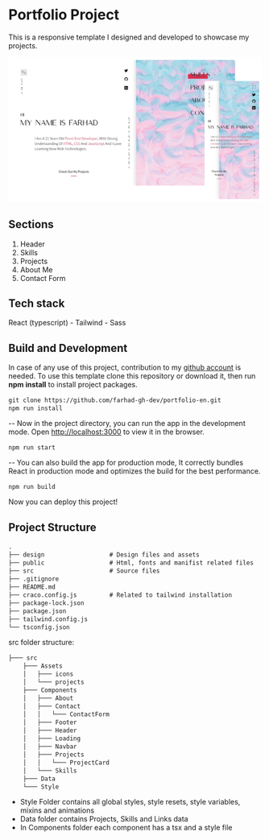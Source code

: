 # Portfolio Project

This is a responsive template I designed and developed to showcase my projects.

![enter image description here](https://raw.githubusercontent.com/farhad-gh-dev/portfolio-en/master/src/Assets/screenshots.png)

## Sections

1.  Header
2.  Skills
3.  Projects
4.  About Me
5.  Contact Form

## Tech stack

React (typescript) - Tailwind - Sass

## Build and Development

In case of any use of this project, contribution to my [github account](https://github.com/farhad-gh-dev) is needed. To use this template clone this repository or download it, then run **npm install** to install project packages.

    git clone https://github.com/farhad-gh-dev/portfolio-en.git
    npm run install

--
Now in the project directory, you can run the app in the development mode.
Open [http://localhost:3000](http://localhost:3000/) to view it in the browser.

    npm run start

--
You can also build the app for production mode, It correctly bundles React in production mode and optimizes the build for the best performance.

    npm run build

Now you can deploy this project!

## Project Structure

    .
    ├── design                  # Design files and assets
    ├── public                  # Html, fonts and manifist related files
    ├── src                     # Source files
    ├── .gitignore
    ├── README.md
    ├── craco.config.js			# Related to tailwind installation
    ├── package-lock.json
    ├── package.json
    ├── tailwind.config.js
    └── tsconfig.json

src folder structure:

    ├─── src
        ├─── Assets
        │   ├─── icons
        │   └─── projects
        ├─── Components
        │   ├─── About
        │   ├─── Contact
        │   │   └─── ContactForm
        │   ├─── Footer
        │   ├─── Header
        │   ├─── Loading
        │   ├─── Navbar
        │   ├─── Projects
        │   │   └─── ProjectCard
        │   └─── Skills
        ├─── Data
        └─── Style

- Style Folder contains all global styles, style resets, style variables, mixins and animations
- Data folder contains Projects, Skills and Links data
- In Components folder each component has a tsx and a style file
